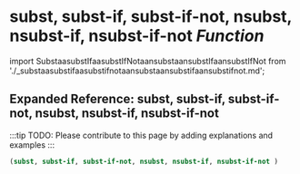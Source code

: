 # **subst, subst-if, subst-if-not, nsubst, nsubst-if, nsubst-if-not** *Function*

import SubstaasubstIfaasubstIfNotaansubstaansubstIfaansubstIfNot from './_substaasubstifaasubstifnotaansubstaansubstifaansubstifnot.md';

<SubstaasubstIfaasubstIfNotaansubstaansubstIfaansubstIfNot />

## Expanded Reference: subst, subst-if, subst-if-not, nsubst, nsubst-if, nsubst-if-not

:::tip
TODO: Please contribute to this page by adding explanations and examples
:::

```lisp
(subst, subst-if, subst-if-not, nsubst, nsubst-if, nsubst-if-not )
```
